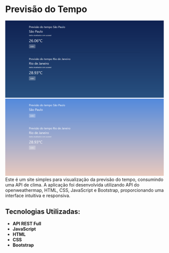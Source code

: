# Previsão do Tempo
![desktop-design](site-clima.png)
![desktop-design](site-clima-dia.png)
Este é um site simples para visualização da previsão do tempo, consumindo uma API de clima. A aplicação foi desenvolvida utilizando API do openweathermap, HTML, CSS, JavaScript e Bootstrap, proporcionando uma interface intuitiva e responsiva.

## Tecnologias Utilizadas:
- **API REST Full**
- **JavaScript**
- **HTML**
- **CSS**
- **Bootstrap**
